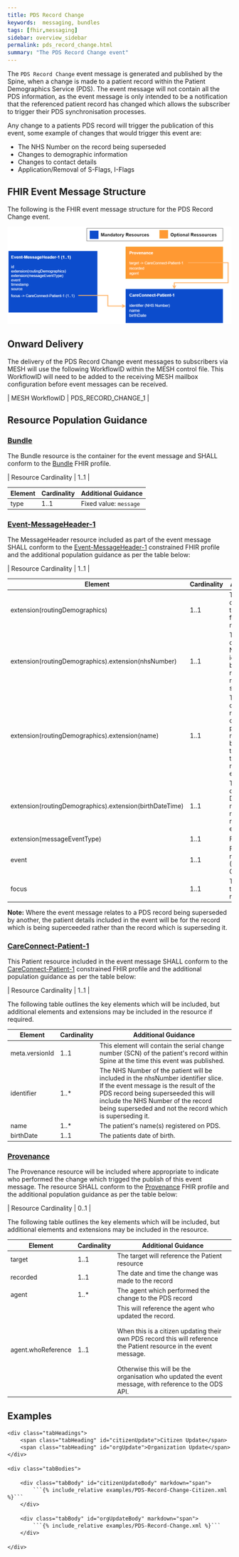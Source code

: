 ```yaml
---
title: PDS Record Change
keywords:  messaging, bundles
tags: [fhir,messaging]
sidebar: overview_sidebar
permalink: pds_record_change.html
summary: "The PDS Record Change event"
---
```


The `PDS Record Change` event message is generated and published by the Spine, when a change is made to a patient record within the Patient Demographics Service (PDS). The event message will not contain all the PDS information, as the event message is only intended to be a notification that the referenced patient record has changed which allows the subscriber to trigger their PDS synchronisation processes.

Any change to a patients PDS record will trigger the publication of this event, some example of changes that would trigger this event are:

- The NHS Number on the record being superseded
- Changes to demographic information
- Changes to contact details
- Application/Removal of S-Flags, I-Flags


## FHIR Event Message Structure 
 
The following is the FHIR event message structure for the PDS Record Change event.

<div style="text-align:center; margin-bottom:20px" >
	<a href="images/messages/pds_record_change.png" target="_blank"><img src="images/messages/pds_record_change.png"></a>
</div>


## Onward Delivery 

The delivery of the PDS Record Change event messages to subscribers via MESH will use the following WorkflowID within the MESH control file. This WorkflowID will need to be added to the receiving MESH mailbox configuration before event messages can be received. 

| MESH WorkflowID | PDS_RECORD_CHANGE_1 |



## Resource Population Guidance 


### [Bundle](http://hl7.org/fhir/STU3/StructureDefinition/Bundle)

The Bundle resource is the container for the event message and SHALL conform to the [Bundle](http://hl7.org/fhir/STU3/StructureDefinition/Bundle) FHIR profile.

| Resource Cardinality | 1..1 |

| Element | Cardinality | Additional Guidance |
| --- | --- | --- |
| type | 1..1 | Fixed value: `message` |


### [Event-MessageHeader-1](https://fhir.nhs.uk/STU3/StructureDefinition/Event-MessageHeader-1)

The MessageHeader resource included as part of the event message SHALL conform to the [Event-MessageHeader-1](https://fhir.nhs.uk/STU3/StructureDefinition/Event-MessageHeader-1) constrained FHIR profile and the additional population guidance as per the table below:

| Resource Cardinality | 1..1 |

| Element | Cardinality | Additional Guidance |
| --- | --- | --- |
| extension(routingDemographics) | 1..1 | The extension MUST contain the details of the patient who is the focus of this event message. |
| extension(routingDemographics).extension(nhsNumber) | 1..1 | The extension MUST contain the patient’s NHS Number identifier and is used by the NEMS for routing event messages to subscribers. |
| extension(routingDemographics).extension(name) | 1..1 | The extension MUST contain the human name element containing the patient’s official names as recognised by PDS, and match the NHS number in the routingDemographics extension. |
| extension(routingDemographics).extension(birthDateTime) | 1..1 | The extension MUST contain the patient’s Date Of Birth which matches the NHS number in the routingDemographics extension. |
| extension(messageEventType) | 1..1 | Fixed value: `new` |
| event | 1..1 | Fixed Value: pds-record-change-1 (PDS Record Change) |
| focus | 1..1 | This will reference the focus “Patient” resource. |

**Note:** Where the event message relates to a PDS record being superseded by another, the patient details included in the event will be for the record which is being superceeded rather than the record which is superseding it.


### [CareConnect-Patient-1](https://fhir.hl7.org.uk/STU3/StructureDefinition/CareConnect-Patient-1)

This Patient resource included in the event message SHALL conform to the [CareConnect-Patient-1](https://fhir.hl7.org.uk/STU3/StructureDefinition/CareConnect-Patient-1) constrained FHIR profile and the additional population guidance as per the table below:

| Resource Cardinality | 1..1 |

The following table outlines the key elements which will be included, but additional elements and extensions may be included in the resource if required.

| Element | Cardinality | Additional Guidance |
| --- | --- | --- |
| meta.versionId | 1..1 | This element will contain the serial change number (SCN) of the patient's record within Spine at the time this event was published. |
| identifier | 1..* | The NHS Number of the patient will be included in the nhsNumber identifier slice. If the event message is the result of the PDS record being superseeded this will include the NHS Number of the record being superseded and not the record which is superseding it. |
| name | 1..* | The patient's name(s) registered on PDS. |
| birthDate | 1..1 | The patients date of birth. |


### [Provenance](https://www.hl7.org/fhir/stu3/provenance.html)

The Provenance resource will be included where appropriate to indicate who performed the change which trigged the publish of this event message. The resource SHALL conform to the [Provenance](https://www.hl7.org/fhir/stu3/provenance.html) FHIR profile and the additional population guidance as per the table below:

| Resource Cardinality | 0..1 |

The following table outlines the key elements which will be included, but additional elements and extensions may be included in the resource.

| Element | Cardinality | Additional Guidance |
| --- | --- | --- |
| target | 1..1 | The target will reference the Patient resource |
| recorded | 1..1 | The date and time the change was made to the record |
| agent | 1..* | The agent which performed the change to the PDS record |
| agent.whoReference | 1..1 | This will reference the agent who updated the record.<br/><br/>When this is a citizen updating their own PDS record this will reference the Patient resource in the event message.<br/><br/>Otherwise this will be the organisation who updated the event message, with reference to the ODS API. |



## Examples

<div class="tabPanel">

	<div class="tabHeadings">
		<span class="tabHeading" id="citizenUpdate">Citizen Update</span>
		<span class="tabHeading" id="orgUpdate">Organization Update</span>
	</div>
	
	<div class="tabBodies">
	
		<div class="tabBody" id="citizenUpdateBody" markdown="span">
			```{% include_relative examples/PDS-Record-Change-Citizen.xml %}```
		</div>
		
		<div class="tabBody" id="orgUpdateBody" markdown="span">
			```{% include_relative examples/PDS-Record-Change.xml %}```
		</div>
				
	</div>
</div>
